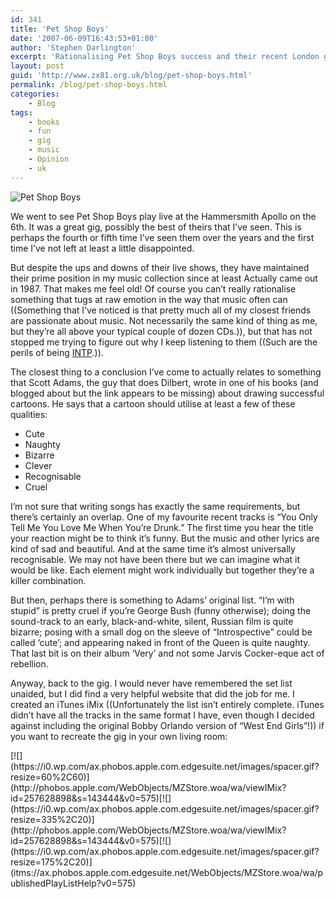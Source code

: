 ```yaml
---
id: 341
title: 'Pet Shop Boys'
date: '2007-06-09T16:43:53+01:00'
author: 'Stephen Darlington'
excerpt: 'Rationalising Pet Shop Boys success and their recent London gig.'
layout: post
guid: 'http://www.zx81.org.uk/blog/pet-shop-boys.html'
permalink: /blog/pet-shop-boys.html
categories:
    - Blog
tags:
    - books
    - fun
    - gig
    - music
    - Opinion
    - uk
---
```


![Pet Shop Boys](https://i0.wp.com/www.zx81.org.uk/wp-content/uploads/2007/06/image_018w.jpg)

We went to see Pet Shop Boys play live at the Hammersmith Apollo on the 6th. It was a great gig, possibly the best of theirs that I’ve seen. This is perhaps the fourth or fifth time I’ve seen them over the years and the first time I’ve not left at least a little disappointed.

But despite the ups and downs of their live shows, they have maintained their prime position in my music collection since at least Actually came out in 1987. That makes me feel old! Of course you can’t really rationalise something that tugs at raw emotion in the way that music often can ((Something that I’ve noticed is that pretty much all of my closest friends are passionate about music. Not necessarily the same kind of thing as me, but they’re all above your typical couple of dozen CDs.)), but that has not stopped me trying to figure out why I keep listening to them ((Such are the perils of being [INTP](http://www.zx81.org.uk/about/about-me/ "Personality profiles").)).

The closest thing to a conclusion I’ve come to actually relates to something that Scott Adams, the guy that does Dilbert, wrote in one of his books (and blogged about but the link appears to be missing) about drawing successful cartoons. He says that a cartoon should utilise at least a few of these qualities:

- Cute
- Naughty
- Bizarre
- Clever
- Recognisable
- Cruel

I’m not sure that writing songs has exactly the same requirements, but there’s certainly an overlap. One of my favourite recent tracks is “You Only Tell Me You Love Me When You’re Drunk.” The first time you hear the title your reaction might be to think it’s funny. But the music and other lyrics are kind of sad and beautiful. And at the same time it’s almost universally recognisable. We may not have been there but we can imagine what it would be like. Each element might work individually but together they’re a killer combination.

But then, perhaps there is something to Adams’ original list. “I’m with stupid” is pretty cruel if you’re George Bush (funny otherwise); doing the sound-track to an early, black-and-white, silent, Russian film is quite bizarre; posing with a small dog on the sleeve of “Introspective” could be called ‘cute’; and appearing naked in front of the Queen is quite naughty. That last bit is on their album ‘Very’ and not some Jarvis Cocker-eque act of rebellion.

Anyway, back to the gig. I would never have remembered the set list unaided, but I did find a very helpful website that did the job for me. I created an iTunes iMix ((Unfortunately the list isn’t entirely complete. iTunes didn’t have all the tracks in the same format I have, even though I decided against including the original Bobby Orlando version of “West End Girls”!)) if you want to recreate the gig in your own living room:

<div style="position:relative;">[![](https://i0.wp.com/ax.phobos.apple.com.edgesuite.net/images/spacer.gif?resize=60%2C60)](http://phobos.apple.com/WebObjects/MZStore.woa/wa/viewIMix?id=257628898&s=143444&v0=575)[![](https://i0.wp.com/ax.phobos.apple.com.edgesuite.net/images/spacer.gif?resize=335%2C20)](http://phobos.apple.com/WebObjects/MZStore.woa/wa/viewIMix?id=257628898&s=143444&v0=575)[![](https://i0.wp.com/ax.phobos.apple.com.edgesuite.net/images/spacer.gif?resize=175%2C20)](itms://ax.phobos.apple.com.edgesuite.net/WebObjects/MZStore.woa/wa/publishedPlayListHelp?v0=575)</div>